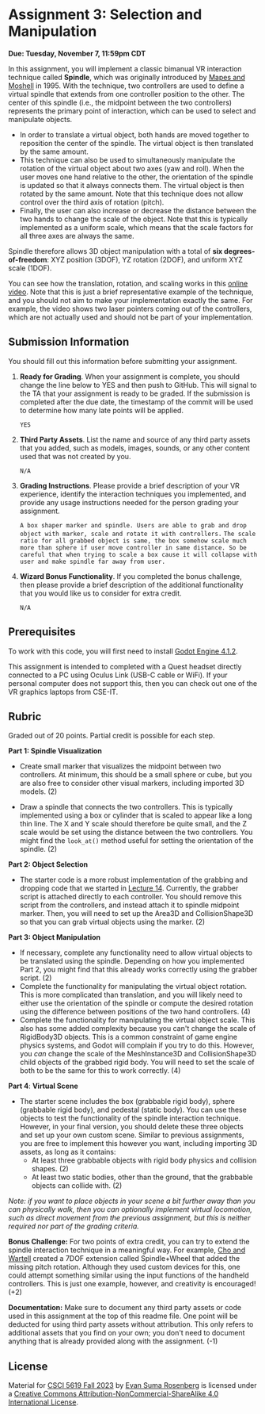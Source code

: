 # Assignment 3: Selection and Manipulation

**Due: Tuesday, November 7, 11:59pm CDT**

In this assignment, you will implement a classic bimanual VR interaction technique called **Spindle**, which was originally introduced by [Mapes and Moshell](https://doi-org.ezp1.lib.umn.edu/10.1162/pres.1995.4.4.403) in 1995.  With the technique, two controllers are used to define a virtual spindle that extends from one controller position to the other. The center of this spindle (i.e., the midpoint between the two controllers) represents the primary point of interaction, which can be used to select and manipulate objects.

- In order to translate a virtual object, both hands are moved together to reposition the center of the spindle. The virtual object is then translated by the same amount.
- This technique can also be used to simultaneously manipulate the rotation of the virtual object about two axes (yaw and roll).  When the user moves one hand relative to the other, the orientation of the spindle is updated so that it always connects them.  The virtual object is then rotated by the same amount. Note that this technique does not allow control over the third axis of rotation (pitch).
- Finally, the user can also increase or decrease the distance between the two hands to change the scale of the object. Note that this is typically implemented as a uniform scale, which means that the scale factors for all three axes are always the same.

Spindle therefore allows 3D object manipulation with a total of **six degrees-of-freedom**: XYZ position (3DOF), YZ rotation (2DOF), and uniform XYZ scale (1DOF).

You can see how the translation, rotation, and scaling works in this [online video](https://www.youtube.com/watch?v=75_lpFBQiuo). Note that this is just a brief representative example of the technique, and you should not aim to make your implementation exactly the same. For example, the video shows two laser pointers coming out of the controllers, which are not actually used and should not be part of your implementation.

## Submission Information

You should fill out this information before submitting your assignment. 

1. **Ready for Grading**. When your assignment is complete, you should change the line below to YES and then push to GitHub. This will signal to the TA that your assignment is ready to be graded. If the submission is completed after the due date, the timestamp of the commit will be used to determine how many late points will be applied.

   `YES`

2. **Third Party Assets**. List the name and source of any third party assets that you added, such as models, images, sounds, or any other content used that was not created by you.

   `N/A`

3. **Grading Instructions**. Please provide a brief description of your VR experience, identify the interaction techniques you implemented, and provide any usage instructions needed for the person grading your assignment.

   `A box shaper marker and spindle. Users are able to grab and drop object with marker, scale and rotate it with controllers.`
   `The scale ratio for all grabbed object is same, the box somehow scale much more than sphere if user move controller in same distance. So be careful that when trying to scale a box cause it will collapse with user and make spindle far away from user.`
   
4. **Wizard Bonus Functionality**. If you completed the bonus challenge, then please provide a brief description of the additional functionality that you would like us to consider for extra credit.

   `N/A`

## Prerequisites

To work with this code, you will first need to install [Godot Engine 4.1.2](https://godotengine.org/).

This assignment is intended to completed with a Quest headset directly connected to a PC using Oculus Link (USB-C cable or WiFi). If your personal computer does not support this, then you can check out one of the VR graphics laptops from CSE-IT.

## Rubric

Graded out of 20 points. Partial credit is possible for each step.

**Part 1: Spindle Visualization**

- Create small marker that visualizes the midpoint between two controllers. At minimum, this should be a small sphere or cube, but you are also free to consider other visual markers, including imported 3D models. (2)

- Draw a spindle that connects the two controllers. This is typically implemented using a box or cylinder that is scaled to appear like a long thin line. The X and Y scale should therefore be quite small, and the Z scale would be set using the distance between the two controllers. You might find the `look_at()` method useful for setting the orientation of the spindle. (2)

**Part 2: Object Selection**

- The starter code is a more robust implementation of the grabbing and dropping code that we started in [Lecture 14](https://github.com/CSCI-5619-Fall-2023/Lecture-14).  Currently, the grabber script is attached directly to each controller.  You should remove this script from the controllers, and instead attach it to spindle midpoint marker.  Then, you will need to set up the Area3D and CollisionShape3D so that you can grab virtual objects using the marker. (2)

**Part 3: Object Manipulation**

- If necessary, complete any functionality need to allow virtual objects to be translated using the spindle. Depending on how you implemented Part 2, you might find that this already works correctly using the grabber script. (2)
- Complete the functionality for manipulating the virtual object rotation. This is more complicated than translation, and you will likely need to either use the orientation of the spindle or compute the desired rotation using the difference between positions of the two hand controllers. (4)
- Complete the functionality for manipulating the virtual object scale. This also has some added complexity because you can't change the scale of RigidBody3D objects. This is a common constraint of game engine physics systems, and Godot will complain if you try to do this. However, you *can* change the scale of the MeshInstance3D and CollisionShape3D child objects of the grabbed rigid body. You will need to set the scale of both to be the same for this to work correctly. (4)

**Part 4**: **Virtual Scene**

- The starter scene includes the box (grabbable rigid body), sphere (grabbable rigid body), and pedestal (static body).  You can use these objects to test the functionality of the spindle interaction technique.  However, in your final version, you should delete these three objects and set up your own custom scene. Similar to previous assignments, you are free to implement this however you want, including importing 3D assets, as long as it contains:
  - At least three grabbable objects with rigid body physics and collision shapes. (2)
  - At least two static bodies, other than the ground, that the grabbable objects can collide with. (2)

*Note: if you want to place objects in your scene a bit further away than you can physically walk, then you can optionally implement virtual locomotion, such as direct movement from the previous assignment, but this is neither required nor part of the grading criteria.*

**Bonus Challenge:** For two points of extra credit, you can try to extend the spindle interaction technique in a meaningful way. For example, [Cho and Wartell](https://ieeexplore.ieee.org/abstract/document/7131738) created a 7DOF extension called Spindle+Wheel that added the missing pitch rotation. Although they used custom devices for this, one could attempt something similar using the input functions of the handheld controllers. This is just one example, however, and creativity is encouraged! (+2)

**Documentation:** Make sure to document any third party assets or code used in this assignment at the top of this readme file. One point will be deducted for using third party assets without attribution. This only refers to additional assets that you find on your own; you don't need to document anything that is already provided along with the assignment. (-1)

## License

Material for [CSCI 5619 Fall 2023](https://canvas.umn.edu/courses/391288/assignments/syllabus) by [Evan Suma Rosenberg](https://illusioneering.umn.edu/) is licensed under a [Creative Commons Attribution-NonCommercial-ShareAlike 4.0 International License](http://creativecommons.org/licenses/by-nc-sa/4.0/).
